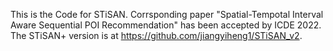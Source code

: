 This is the Code for STiSAN. Corrsponding paper "Spatial-Tempotal Interval Aware Sequential POI Recommendation" has been accepted by ICDE 2022.
The STiSAN+ version is at https://github.com/jiangyiheng1/STiSAN_v2.
